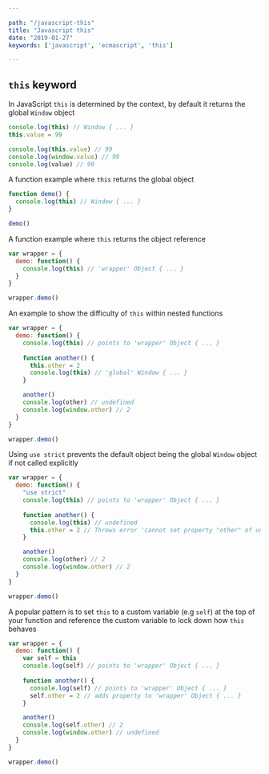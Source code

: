 ```yaml
---

path: "/javascript-this"
title: "Javascript this"
date: "2019-01-27"
keywords: ['javascript', 'ecmascript', 'this']

---
```


## `this` keyword

In JavaScript `this` is determined by the context, by default it returns the global `Window` object

```javascript
console.log(this) // Window { ... }
this.value = 99

console.log(this.value) // 99
console.log(window.value) // 99
console.log(value) // 99
```

A function example where `this` returns the global object

```javascript
function demo() {
  console.log(this) // Window { ... }
}

demo()
```

A function example where `this` returns the object reference

```javascript
var wrapper = {
  demo: function() {
    console.log(this) // 'wrapper' Object { ... }
  }
}

wrapper.demo()
```

An example to show the difficulty of `this` within nested functions

```javascript
var wrapper = {
  demo: function() {
    console.log(this) // points to 'wrapper' Object { ... }
    
    function another() {
      this.other = 2
      console.log(this) // 'global' Window { ... }
    }

    another()
    console.log(other) // undefined
    console.log(window.other) // 2
  }
}

wrapper.demo()
```

Using `use strict` prevents the default object being the global `Window` object if not called explicitly

```javascript
var wrapper = {
  demo: function() {
    "use strict"
    console.log(this) // points to 'wrapper' Object { ... }
    
    function another() {
      console.log(this) // undefined
      this.other = 2 // Throws error 'cannot set property "other" of undefined'
    }

    another()
    console.log(other) // 2
    console.log(window.other) // 2
  }
}

wrapper.demo()
```

A popular pattern is to set `this` to a custom variable (e.g `self`) at the top of your function and reference the custom variable to lock down how `this` behaves

```javascript
var wrapper = {
  demo: function() {
    var self = this
    console.log(self) // points to 'wrapper' Object { ... }
    
    function another() {
      console.log(self) // points to 'wrapper' Object { ... }
      self.other = 2 // adds property to 'wrapper' Object { ... }
    }

    another()
    console.log(self.other) // 2
    console.log(window.other) // undefined
  }
}

wrapper.demo()
```

